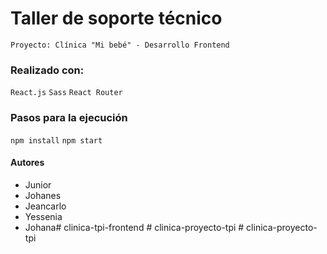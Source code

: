 # Taller de soporte técnico
`Proyecto: Clínica "Mi bebé" - Desarrollo Frontend`
### Realizado con:
`React.js`
`Sass`
`React Router`
### Pasos para la ejecución
`npm install`
`npm start`

#### Autores

- Junior 
- Johanes 
- Jeancarlo 
- Yessenia
- Johana#   c l i n i c a - t p i - f r o n t e n d  
 #   c l i n i c a - p r o y e c t o - t p i  
 #   c l i n i c a - p r o y e c t o - t p i  
 